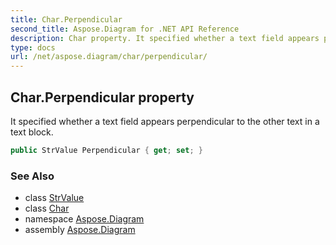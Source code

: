 ```yaml
---
title: Char.Perpendicular
second_title: Aspose.Diagram for .NET API Reference
description: Char property. It specified whether a text field appears perpendicular to the other text in a text block
type: docs
url: /net/aspose.diagram/char/perpendicular/
---
```

## Char.Perpendicular property

It specified whether a text field appears perpendicular to the other text in a text block.

```csharp
public StrValue Perpendicular { get; set; }
```

### See Also

* class [StrValue](../../strvalue/)
* class [Char](../)
* namespace [Aspose.Diagram](../../char/)
* assembly [Aspose.Diagram](../../../)


